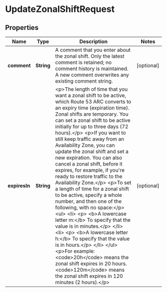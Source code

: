 

# UpdateZonalShiftRequest


## Properties

| Name | Type | Description | Notes |
|------------ | ------------- | ------------- | -------------|
|**comment** | **String** | A comment that you enter about the zonal shift. Only the latest comment is retained; no comment history is maintained. A new comment overwrites any existing comment string. |  [optional] |
|**expiresIn** | **String** | &lt;p&gt;The length of time that you want a zonal shift to be active, which Route 53 ARC converts to an expiry time (expiration time). Zonal shifts are temporary. You can set a zonal shift to be active initially for up to three days (72 hours).&lt;/p&gt; &lt;p&gt;If you want to still keep traffic away from an Availability Zone, you can update the zonal shift and set a new expiration. You can also cancel a zonal shift, before it expires, for example, if you&#39;re ready to restore traffic to the Availability Zone.&lt;/p&gt; &lt;p&gt;To set a length of time for a zonal shift to be active, specify a whole number, and then one of the following, with no space:&lt;/p&gt; &lt;ul&gt; &lt;li&gt; &lt;p&gt; &lt;b&gt;A lowercase letter m:&lt;/b&gt; To specify that the value is in minutes.&lt;/p&gt; &lt;/li&gt; &lt;li&gt; &lt;p&gt; &lt;b&gt;A lowercase letter h:&lt;/b&gt; To specify that the value is in hours.&lt;/p&gt; &lt;/li&gt; &lt;/ul&gt; &lt;p&gt;For example: &lt;code&gt;20h&lt;/code&gt; means the zonal shift expires in 20 hours. &lt;code&gt;120m&lt;/code&gt; means the zonal shift expires in 120 minutes (2 hours).&lt;/p&gt; |  [optional] |



